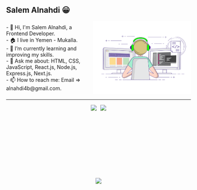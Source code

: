 ## Salem Alnahdi 😀

<div>
<div style="display: flex; align-items: center;justify-content: center">
  <div>
    - 👋 Hi, I'm Salem Alnahdi, a Frontend Developer.<br />
    - 🏠 I live in Yemen - Mukalla.<br />
    - 🌱 I’m currently learning and improving my skills.<br />
    - 💬 Ask me about: HTML, CSS, JavaScript, React.js, Node.js, Express.js,
    Next.js.<br />
    - 📫 How to reach me: Email => alnahdi4b@gmail.com.<br />
  </div>
  <img src="./giphy.gif" style="height: 200px; margin-left: 10px" />
</div>
<hr />
  <div style="display: flex; align-items: center;justify-content: center">
  <img
      src="https://github-readme-stats.vercel.app/api?username=AlnahdiSM&count_private=true&show_icons=true&hide_title=true"
      style="height: 180px"/>
    <img
      src="https://github-readme-stats.vercel.app/api/top-langs/?username=AlnahdiSM&hide_title=true&layout=compact"
      style="height: 180px; margin-left: 10px"/>
  </div>
  <div style="display: flex; align-items: center;justify-content: center">
    <img
      src="https://github-profile-trophy.vercel.app/?username=AlnahdiSM&theme=flat&no-frame=true& margin-w=30"
      style="margin-top: 20px"
    >
  </div>
</div>

<!--
**AlnahdiSM/AlnahdiSM** is a ✨ _special_ ✨ repository because its `README.md` (this file) appears on your GitHub profile.

Here are some ideas to get you started:

- 🔭 I’m currently working on ...
- 🌱 I’m currently learning ...
- 👯 I’m looking to collaborate on ...
- 🤔 I’m looking for help with ...
- 💬 Ask me about ...
- 📫 How to reach me: ...
- 😄 Pronouns: ...
- ⚡ Fun fact: ...
-->
